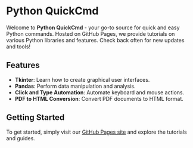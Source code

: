 # Python QuickCmd


Welcome to **Python QuickCmd** - your go-to source for quick and easy Python commands. Hosted on GitHub Pages, we provide tutorials on various Python libraries and features. Check back often for new updates and tools!
## Features
- **Tkinter**: Learn how to create graphical user interfaces.
- **Pandas**: Perform data manipulation and analysis.
- **Click and Type Automation**: Automate keyboard and mouse actions.
- **PDF to HTML Conversion**: Convert PDF documents to HTML format.

## Getting Started
To get started, simply visit our [GitHub Pages site]([https://yourusername.github.io/your-repo-name](https://ganeshb15.github.io/PythonQuickCmd/)) and explore the tutorials and guides.

